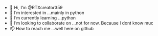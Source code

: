 - 👋 Hi, I’m @RTXcreator359
- 👀 I’m interested in ...mainly in python
- 🌱 I’m currently learning ...python
- 💞️ I’m looking to collaborate on ...not for now. Because I dont know muc
- 📫 How to reach me ...well here on github

<!---
RTXcreator359/RTXcreator359 is a ✨ special ✨ repository because its `README.md` (this file) appears on your GitHub profile.
You can click the Preview link to take a look at your changes.
--->
